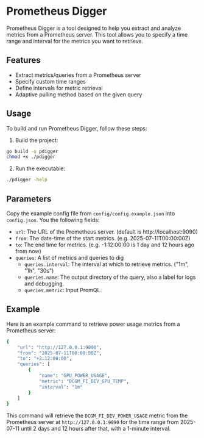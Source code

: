 # Prometheus Digger

Prometheus Digger is a tool designed to help you extract and analyze metrics from a Prometheus server. This tool allows you to specify a time range and interval for the metrics you want to retrieve.

## Features

- Extract metrics/queries from a Prometheus server
- Specify custom time ranges
- Define intervals for metric retrieval
- Adaptive pulling method based on the given query

## Usage

To build and run Prometheus Digger, follow these steps:

1. Build the project:

```sh
go build -o pdigger
chmod +x ./pdigger
```

2. Run the executable:

```sh
./pdigger -help
```

## Parameters

Copy the example config file from `config/config.example.json` into `config.json`. You the following fields:

- `url`: The URL of the Prometheus server. (default is http://localhost:9090)
- `from`: The date-time of the start metrics. (e.g. 2025-07-11T00:00:00Z)
- `to`: The end time for metrics. (e.g. -1:12:00:00 is 1 day and 12 hours ago from now)
- `queries`: A list of metrics and queries to dig
    - `queries.interval`: The interval at which to retrieve metrics. ("1m", "1h", "30s")
    - `queries.name`: The output directory of the query, also a label for logs and debugging.
    - `queries.metric`: Input PromQL.

## Example

Here is an example command to retrieve power usage metrics from a Prometheus server:

```sh
{
    "url": "http://127.0.0.1:9090",
    "from": "2025-07-11T00:00:00Z",
    "to": "+2:12:00:00",
    "queries": [
        {
            "name": "GPU_POWER_USAGE",
            "metric": "DCGM_FI_DEV_GPU_TEMP",
            "interval": "1m"
        }
    ]
}
```

This command will retrieve the `DCGM_FI_DEV_POWER_USAGE` metric from the Prometheus server at `http://127.0.0.1:9090` for the time range from 2025-07-11 until 2 days and 12 hours after that, with a 1-minute interval.
